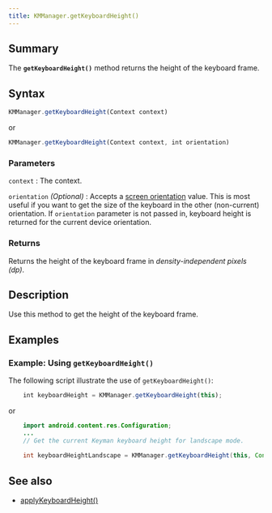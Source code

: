 ```yaml
---
title: KMManager.getKeyboardHeight()
---
```


## Summary

The **`getKeyboardHeight()`** method returns the height of the keyboard
frame.

## Syntax

``` javascript
KMManager.getKeyboardHeight(Context context)
```
or
``` javascript
KMManager.getKeyboardHeight(Context context, int orientation)
```

### Parameters

`context`
:   The context.

`orientation` _(Optional)_
: Accepts a [screen orientation](https://developer.android.com/training/multiscreen/screensizes#TaskUseOriQuali) value. This is most useful if you want to get the size of the keyboard in the other (non-current) orientation. If `orientation` parameter is not passed in, keyboard height is returned for the current device orientation.

### Returns

Returns the height of the keyboard frame in *density-independent pixels
(dp)*.

## Description

Use this method to get the height of the keyboard frame.

## Examples

### Example: Using `getKeyboardHeight()`

The following script illustrate the use of `getKeyboardHeight()`:

``` javascript
    int keyboardHeight = KMManager.getKeyboardHeight(this);
```
or
```java
    import android.content.res.Configuration;
    ...
    // Get the current Keyman keyboard height for landscape mode.
    
    int keyboardHeightLandscape = KMManager.getKeyboardHeight(this, Configuration.ORIENTATION_LANDSCAPE);
```

## See also

-   [applyKeyboardHeight()](applyKeyboardHeight)
